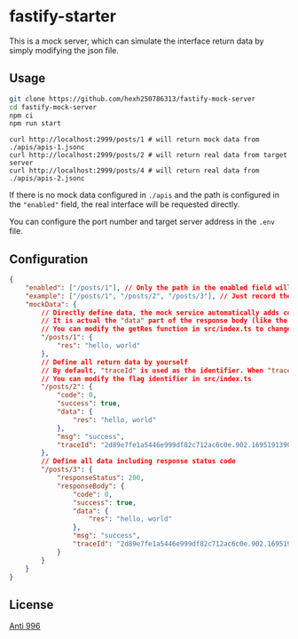 # fastify-starter

This is a mock server, which can simulate the interface return data by simply modifying the json file.

## Usage

```bash
git clone https://github.com/hexh250786313/fastify-mock-server
cd fastify-mock-server
npm ci
npm run start
```

```
curl http://localhost:2999/posts/1 # will return mock data from ./apis/apis-1.jsonc
curl http://localhost:2999/posts/2 # will return real data from target server
curl http://localhost:2999/posts/4 # will return real data from ./apis/apis-2.jsonc
```

If there is no mock data configured in `./apis` and the path is configured in the `"enabled"` field, the real interface will be requested directly.

You can configure the port number and target server address in the `.env` file.

## Configuration

```json
{
    "enabled": ["/posts/1"], // Only the path in the enabled field will be mocked
    "example": ["/posts/1", "/posts/2", "/posts/3"], // Just record the path, no actual effect
    "mockData": {
        // Directly define data, the mock service automatically adds code, success, msg, traceId
        // It is actual the "data" part of the response body (like the "data" in the "/posts/2" example below), other parts are added automatically
        // You can modify the getRes function in src/index.ts to change this structure
        "/posts/1": {
            "res": "hello, world"
        },
        // Define all return data by yourself
        // By default, "traceId" is used as the identifier. When "traceId" exists, the default structure will not be added automatically.
        // You can modify the flag identifier in src/index.ts
        "/posts/2": {
            "code": 0,
            "success": true,
            "data": {
                "res": "hello, world"
            },
            "msg": "success",
            "traceId": "2d89e7fe1a5446e999df82c712ac6c0e.902.16951913902842587"
        },
        // Define all data including response status code
        "/posts/3": {
            "responseStatus": 200,
            "responseBody": {
                "code": 0,
                "success": true,
                "data": {
                    "res": "hello, world"
                },
                "msg": "success",
                "traceId": "2d89e7fe1a5446e999df82c712ac6c0e.902.16951913902842587"
            }
        }
    }
}
```

## License

[Anti 996](https://github.com/hexh250786313/fastify-mock-server/blob/master/LICENSE)
